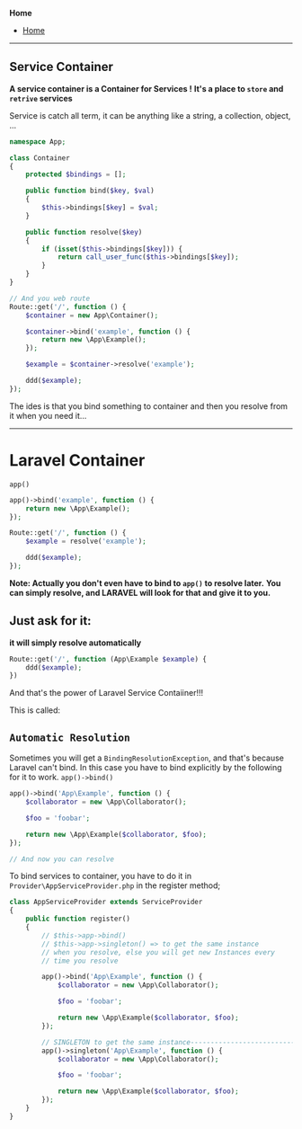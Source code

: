 **Home**
- [Home](../index.md)
---

## Service Container

**A service container is a Container for Services !**
**It's a place to `store` and `retrive` services**

Service is catch all term, it can be anything like a string, a collection, object, ...

```php
namespace App;

class Container
{
    protected $bindings = [];

    public function bind($key, $val)
    {
        $this->bindings[$key] = $val;
    }

    public function resolve($key)
    {
        if (isset($this->bindings[$key])) {
            return call_user_func($this->bindings[$key]);
        }
    }
}

// And you web route
Route::get('/', function () {
    $container = new App\Container();

    $container->bind('example', function () {
        return new \App\Example();
    });

    $example = $container->resolve('example');

    ddd($example);
});
```

The ides is that you bind something to container and then you resolve from it when you need it...
___

# Laravel Container

`app()`
```php
app()->bind('example', function () {
    return new \App\Example();
});

Route::get('/', function () {
    $example = resolve('example');

    ddd($example);
});
```

**Note: Actually you don't even have to bind to `app()` to resolve later.**
**You can simply resolve, and LARAVEL will look for that and give it to you.**

## Just ask for it:
**it will simply resolve automatically**
```php
Route::get('/', function (App\Example $example) {
    ddd($example);
})
```
And that's the power of Laravel Service Contaiiner!!!

This is called:
## `Automatic Resolution`

Sometimes you will get a `BindingResolutionException`, and that's because Laravel can't bind. In this case you have to bind explicitly by the following for it to work.
`app()->bind()`
```php
app()->bind('App\Example', function () {
    $collaborator = new \App\Collaborator();

    $foo = 'foobar';

    return new \App\Example($collaborator, $foo);
});

// And now you can resolve
```

To bind services to container, you have to do it in `Provider\AppServiceProvider.php` in the register method;

```php
class AppServiceProvider extends ServiceProvider
{
    public function register()
    {
        // $this->app->bind()
        // $this->app->singleton() => to get the same instance
        // when you resolve, else you will get new Instances every
        // time you resolve

        app()->bind('App\Example', function () {
            $collaborator = new \App\Collaborator();

            $foo = 'foobar';

            return new \App\Example($collaborator, $foo);
        });

        // SINGLETON to get the same instance-----------------------------------------------------------
        app()->singleton('App\Example', function () {
            $collaborator = new \App\Collaborator();

            $foo = 'foobar';

            return new \App\Example($collaborator, $foo);
        });
    }
}

```
